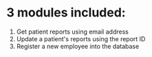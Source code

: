 # 3 modules included:
1. Get patient reports using email address
2. Update a patient's reports using the report ID
3. Register a new employee into the database
